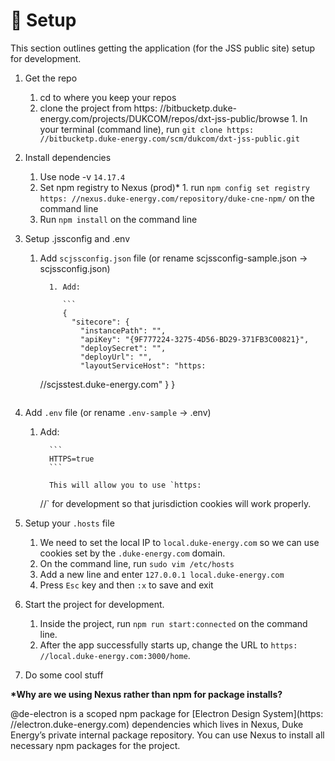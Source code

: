 # 🚧 Setup

This section outlines getting the application (for the JSS public site) setup for development.

1.  Get the repo
    1. cd to where you keep your repos
    2. clone the project from https:
       //bitbucketp.duke-energy.com/projects/DUKCOM/repos/dxt-jss-public/browse 1. In your terminal (command line), run `git clone https: //bitbucketp.duke-energy.com/scm/dukcom/dxt-jss-public.git`
2.  Install dependencies
    1. Use node -v `14.17.4`
    2. Set npm registry to Nexus (prod)\* 1. run `npm config set registry https: //nexus.duke-energy.com/repository/duke-cne-npm/` on the command line
    3. Run `npm install` on the command line
3.  Setup .jssconfig and .env

    1.  Add `scjssconfig.json` file (or rename scjssconfig-sample.json → scjssconfig.json)

              1. Add:

                 ```
                 {
                   "sitecore": {
                     "instancePath": "",
                     "apiKey": "{9F777224-3275-4D56-BD29-371FB3C00821}",
                     "deploySecret": "",
                     "deployUrl": "",
                     "layoutServiceHost": "https:

        //scjsstest.duke-energy.com"
        }
        }
        ```

4.  Add `.env` file (or rename `.env-sample` → .env)

    1.  Add:

              ```
              HTTPS=true
              ```

              This will allow you to use `https:

        //` for development so that jurisdiction cookies will work properly.

5.  Setup your `.hosts` file
    1. We need to set the local IP to `local.duke-energy.com` so we can use cookies set by the `.duke-energy.com` domain.
    2. On the command line, run `sudo vim /etc/hosts`
    3. Add a new line and enter `127.0.0.1 local.duke-energy.com`
    4. Press `Esc` key and then `:x` to save and exit
6.  Start the project for development.
    1. Inside the project, run `npm run start:connected` on the command line.
    2. After the app successfully starts up, change the URL to `https: //local.duke-energy.com:3000/home`.
7.  Do some cool stuff

**\*Why are we using Nexus rather than npm for package installs?**

@de-electron is a scoped npm package for [Electron Design System](https:
//electron.duke-energy.com) dependencies which lives in Nexus, Duke Energy’s private internal package repository. You can use Nexus to install all necessary npm packages for the project.
